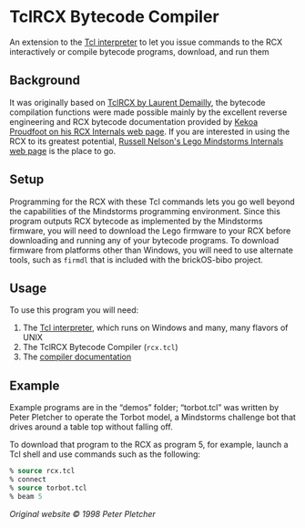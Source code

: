 # TclRCX Bytecode Compiler
An extension to the [Tcl interpreter](https://www.tcl.tk/) to let you issue commands to the RCX interactively or compile bytecode programs, download, and run them


## Background
It was originally based on [TclRCX by Laurent Demailly](http://www.demailly.com/tcl/rcx/),
the bytecode compilation functions were made possible mainly by the excellent reverse
engineering and RCX bytecode documentation provided by [Kekoa Proudfoot on his RCX Internals web page](http://www.mralligator.com/rcx/).
If you are interested in using the RCX to its greatest potential, 
[Russell Nelson's Lego Mindstorms Internals web page](http://crynwr.com/lego-robotics/) is the place to go.


## Setup
Programming for the RCX with these Tcl commands lets you go well beyond the
capabilities of the Mindstorms programming environment.
Since this program outputs RCX bytecode as implemented by the Mindstorms
firmware, you will need to download the Lego firmware to your RCX before
downloading and running any of your bytecode programs.
To download firmware from platforms other than Windows, you will need to use
alternate tools, such as `firmdl` that is included with the brickOS-bibo project.


## Usage
To use this program you will need:
1. The [Tcl interpreter](https://www.tcl.tk/), which runs on Windows and many, many flavors of UNIX
2. The TclRCX Bytecode Compiler (`rcx.tcl`)
3. The [compiler documentation](http://web.archive.org/web/20010804084843/www.autobahn.org/~peterp/rcx/rcx-docs.html)


## Example
Example programs are in the “demos” folder;
“torbot.tcl” was written by Peter Pletcher to operate the Torbot model,
a Mindstorms challenge bot that drives around a table top without falling off.

To download that program to the RCX as program 5, for example, launch a Tcl shell and use commands such as the following:
```tcl
% source rcx.tcl
% connect
% source torbot.tcl
% beam 5
```

_Original website © 1998 Peter Pletcher_
